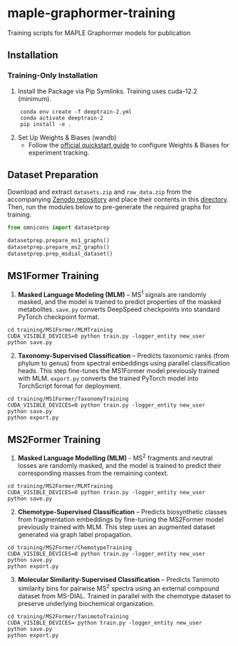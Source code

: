 # maple-graphormer-training
Training scripts for MAPLE Graphormer models for publication

## Installation

### Training-Only Installation
1. Install the Package via Pip Symlinks. Training uses cuda-12.2 (minimum).
```
    conda env create -f deeptrain-2.yml
    conda activate deeptrain-2
    pip install -e .
```
2. Set Up Weights & Biases (wandb)
    - Follow the [official quickstart guide](https://docs.wandb.ai/quickstart/) to configure Weights & Biases for experiment tracking.

## Dataset Preparation
Download and extract `datasets.zip` and `raw_data.zip` from the accompanying [Zenodo repository](https://zenodo.org/doi/10.5281/zenodo.15285195) and place their contents in this [directory](https://github.com/magarveylab/maple-graphormer-training/tree/main/omnicons/datasets). Then, run the modules below to pre-generate the required graphs for training.
```python
from omnicons import datasetprep

datasetprep.prepare_ms1_graphs()
datasetprep.prepare_ms2_graphs()
datasetprep.prep_msdial_dataset()
```

## MS1Former Training
1. **Masked Language Modeling (MLM)** – MS<sup>1</sup> signals are randomly masked, and the model is trained to predict properties of the masked metabolites. `save.py` converts DeepSpeed checkpoints into standard PyTorch checkpoint format.
```
cd training/MS1Former/MLMTraining
CUDA_VISIBLE_DEVICES=0 python train.py -logger_entity new_user
python save.py
```
2. **Taxonomy-Supervised Classification** – Predicts taxonomic ranks (from phylum to genus) from spectral embeddings using parallel classification heads. This step fine-tunes the MS1Former model previously trained with MLM. `export.py` converts the trained PyTorch model into TorchScript format for deployment. 
```
cd training/MS1Former/TaxonomyTraining
CUDA_VISIBLE_DEVICES=0 python train.py -logger_entity new_user
python save.py
python export.py
```

## MS2Former Training
1. **Masked Language Modelling (MLM)** - MS<sup>2</sup> fragments and neutral losses are randomly masked, and the model is trained to predict their corresponding masses from the remaining context.
```
cd training/MS2Former/MLMTraining
CUDA_VISIBLE_DEVICES=0 python train.py -logger_entity new_user
python save.py
```
2. **Chemotype-Supervised Classification** – Predicts biosynthetic classes from fragmentation embeddings by fine-tuning the MS2Former model previously trained with MLM. This step uses an augmented dataset generated via graph label propagation.
```
cd training/MS2Former/ChemotypeTraining
CUDA_VISIBLE_DEVICES=0 python train.py -logger_entity new_user
python save.py
python export.py
```
3. **Molecular Similarity-Supervised Classification** – Predicts Tanimoto similarity bins for pairwise MS<sup>2</sup> spectra using an external compound dataset from MS-DIAL. Trained in parallel with the chemotype dataset to preserve underlying biochemical organization.
```
cd training/MS2Former/TanimotoTraining
CUDA_VISIBLE_DEVICES= python train.py -logger_entity new_user
python save.py
python export.py
```